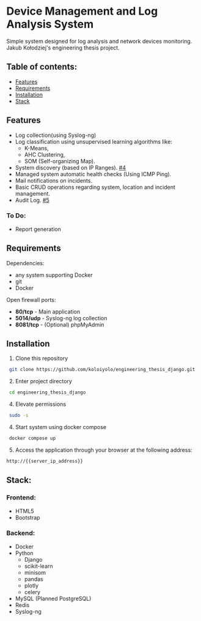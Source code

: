 # Device Management and Log Analysis System
Simple system designed for log analysis and network devices monitoring.\
Jakub Kołodziej's engineering thesis project.

## Table of contents:
- [Features](#features)
- [Requirements](#requirements)
- [Installation](#installation)
- [Stack](#stack)


## Features
* Log collection(using Syslog-ng)
* Log classification using unsupervised learning algorithms like:
  * K-Means,
  * AHC Clustering,
  * SOM (Self-organizing Map).
* System discovery (based on IP Ranges). [#4](https://github.com/koloiyolo/engineering_thesis_django/pull/4)
* Managed system automatic health checks (Using ICMP Ping).
* Mail notifications on incidents.
* Basic CRUD operations regarding system, location and incident management.
* Audit Log. [#5](https://github.com/koloiyolo/engineering_thesis_django/pull/5)

### To Do:
* Report generation

## Requirements
Dependencies:
  * any system supporting Docker
  * git
  * Docker

Open firewall ports:
  * **80/tcp** - Main application
  * **5014/udp** - Syslog-ng log collection
  * **8081/tcp** - (Optional) phpMyAdmin

## Installation

1. Clone this repository
``` bash
 git clone https://github.com/koloiyolo/engineering_thesis_django.git
```
2. Enter project directory
``` bash
 cd engineering_thesis_django
```
4. Elevate permissions
``` bash
 sudo -s
```
4. Start system using docker compose
``` bash
 docker compose up
```
5. Access the application through your browser at the following address:
```bash
http://{{server_ip_address}}
```

## Stack:
### Frontend:
* HTML5
* Bootstrap
### Backend:
* Docker
* Python
  * Django
  * scikit-learn
  * minisom
  * pandas
  * plotly
  * celery
* MySQL (Planned PostgreSQL)
* Redis
* Syslog-ng
